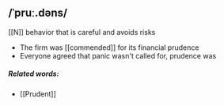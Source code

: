 ## /ˈpruː.dəns/
[[N]]
behavior that is careful and avoids risks

- The firm was [[commended]] for its financial prudence
- Everyone agreed that panic wasn't called for, prudence was

##### Related words:
- [[Prudent]]